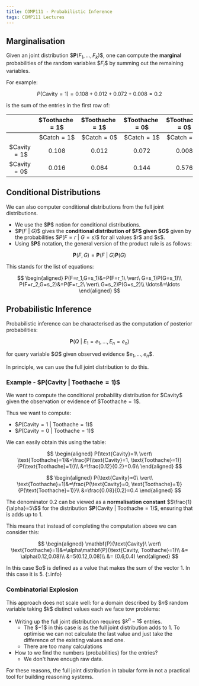 ```yaml
---
title: COMP111 - Probabilistic Inference
tags: COMP111 Lectures
---
```

## Marginalisation
Given an joint distribution \$$\mathbf{P}(F_1,\ldots,F_k)\$$, one can compute the **marginal** probabilities of the random variables \$$F_i\$$ by summing out the remaining variables.

For example:

$$P(\text{Cavity}=1)=0.108+0.012+0.072+0.008=0.2$$

is the sum of the entries in the first row of:

| | \$$\text{Toothache}=1\$$ | \$$\text{Toothache}=1\$$ | \$$\text{Toothache}=0\$$ | \$$\text{Toothache}=0\$$ |
| :-: | :-: | :-: | :-: | :-: |
| | \$$\text{Catch}=1\$$ |  \$$\text{Catch}=0\$$ |  \$$\text{Catch}=1\$$ |  \$$\text{Catch}=0\$$ | 
| \$$\text{Cavity}=1\$$ | 0.108 | 0.012 | 0.072 | 0.008 |
| \$$\text{Cavity}=0\$$ | 0.016 | 0.064 | 0.144 | 0.576 |

## Conditional Distributions
We can also computer conditional distributions from the full joint distributions.

* We use the \$$\mathbf{P}\$$ notion for conditional distributions.
* \$$\mathbf{P}(F\ \vert\  G)\$$ gives the **conditional distribution of \$$F\$$ given \$$G\$$** given by the probabilities \$$P(F=r\ \vert\  G=s)\$$ for all values \$$r\$$ and \$$s\$$.
* Using \$$\mathbf{P}\$$ notation, the general version of the product rule is as follows:

$$\mathbf{P}(F,G)=\mathbf{P}(F\ \vert\ G)\mathbf{P}(G)$$

This stands for the list of equations:

$$
\begin{aligned}
P(F=r_1,G=s_1)&=P(F=r_1\ \vert\ G=s_1)P(G=s_1)\\
P(F=r_2,G=s_2)&=P(F=r_2\ \vert\ G=s_2)P(G=s_2)\\
\ldots&=\ldots
\end{aligned}
$$

## Probabilistic Inference
Probabilistic inference can be characterised as the computation of posterior probabilities:

$$\mathbf{P}(Q\ \vert\ E_1=e_1,\ldots,E_n=e_n)$$

for query variable \$$Q\$$ given observed evidence \$$e_1,\ldots,e_n\$$.

In principle, we can use the full joint distribution to do this.

### Example - \$$\mathbf{P}(\text{Cavity}\ \vert\ \text{Toothache}=1)\$$
We want to compute the conditional probability distribution for \$$\text{Cavity}\$$ given the observation or evidence of \$$\text{Toothache}=1\$$.

Thus we want to compute:

* \$$P(\text{Cavity}=1\ \vert\ \text{Toothache}=1)\$$
* \$$P(\text{Cavity}=0\ \vert\ \text{Toothache}=1)\$$

We can easily obtain this using the table:

$$
\begin{aligned}
P(\text{Cavity}=1\ \vert\ \text{Toothache}=1)&=\frac{P(\text{Cavity}=1, \text{Toothache}=1)}{P(\text{Toothache}=1)}\\
&=\frac{0.12}{0.2}=0.6\\
\end{aligned}
$$

$$
\begin{aligned}
P(\text{Cavity}=0\ \vert\ \text{Toothache}=1)&=\frac{P(\text{Cavity}=0, \text{Toothache}=1)}{P(\text{Toothache}=1)}\\
&=\frac{0.08}{0.2}=0.4
\end{aligned}
$$

The denominator 0.2 can be viewed as a **normalisation constant** \$$\frac{1}{\alpha}=5\$$ for the distribution \$$\mathbf{P}(\text{Cavity}\ \vert\ \text{Toothache}=1)\$$, ensuring that is adds up to 1.

This means that instead of completing the computation above we can consider this:

$$
\begin{aligned}
\mathbf{P}(\text{Cavity}\ \vert\ \text{Toothache}=1)&=\alpha\mathbf{P}(\text{Cavity, Toothache}=1)\\
&= \alpha(0.12,0.08)\\
&=5(0.12,0.08)\\
&= (0.6,0.4)
\end{aligned}
$$

In this case \$$\alpha\$$ is defined as a value that makes the sum of the vector 1. In this case it is 5.
{:.info}

### Combinatorial Explosion
This approach does not scale well: for a domain described by \$$n\$$ random variable taking \$$k\$$ distinct values each we face tow problems:

* Writing up the full joint distribution requires \$$k^n-1\$$ entries.
	* The \$$-1\$$ in this case is as the full joint distribution adds to 1. To optimise we can not calculate the last value and just take the difference of the existing values and one.
	* There are too many calculations
* How to we find the numbers (probabilities) for the entries?
	* We don't have enough raw data.

For these reasons, the full joint distribution in tabular form in not a practical tool for building reasoning systems.